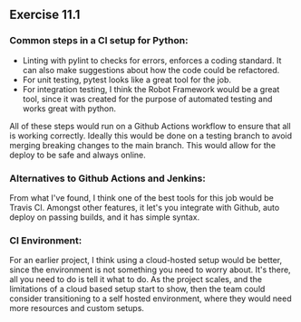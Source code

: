 ## Exercise 11.1

### Common steps in a CI setup for Python:

- Linting with pylint to checks for errors, enforces a coding standard. It can also make suggestions about how the code could be refactored.
- For unit testing, pytest looks like a great tool for the job. 
- For integration testing, I think the Robot Framework would be a great tool, since it was created for the purpose of automated testing  and works great with python. 

All of these steps would run on a Github Actions workflow to ensure that all is working correctly. Ideally this would be done on a testing branch to avoid merging breaking changes to the main branch. This would allow for the deploy to be safe and always online. 

### Alternatives to Github Actions and Jenkins:
From what I've found, I think one of the best tools for this job would be Travis CI. Amongst other features, it let's you integrate with Github, auto deploy on passing builds, and it has simple syntax.

### CI Environment: 
For an earlier project, I think using a cloud-hosted setup would be better, since the environment is not something you need to worry about. It's there, all you need to do is tell it what to do. As the project scales, and the limitations of a cloud based setup start to show, then the team could consider transitioning to a self hosted environment, where they would need more resources and custom setups.
